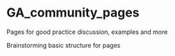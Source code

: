 # GA_community_pages
Pages for good practice discussion, examples and more

Brainstorming basic structure for pages

